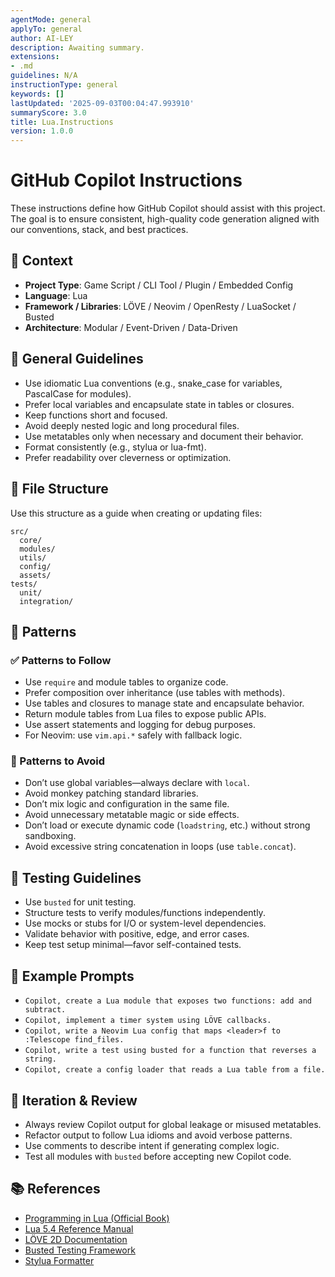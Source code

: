 ```yaml
---
agentMode: general
applyTo: general
author: AI-LEY
description: Awaiting summary.
extensions:
- .md
guidelines: N/A
instructionType: general
keywords: []
lastUpdated: '2025-09-03T00:04:47.993910'
summaryScore: 3.0
title: Lua.Instructions
version: 1.0.0
---
```


# GitHub Copilot Instructions

These instructions define how GitHub Copilot should assist with this project. The goal is to ensure consistent, high-quality code generation aligned with our conventions, stack, and best practices.

## 🧠 Context

- **Project Type**: Game Script / CLI Tool / Plugin / Embedded Config
- **Language**: Lua
- **Framework / Libraries**: LÖVE / Neovim / OpenResty / LuaSocket / Busted
- **Architecture**: Modular / Event-Driven / Data-Driven

## 🔧 General Guidelines

- Use idiomatic Lua conventions (e.g., snake_case for variables, PascalCase for modules).
- Prefer local variables and encapsulate state in tables or closures.
- Keep functions short and focused.
- Avoid deeply nested logic and long procedural files.
- Use metatables only when necessary and document their behavior.
- Format consistently (e.g., stylua or lua-fmt).
- Prefer readability over cleverness or optimization.

## 📁 File Structure

Use this structure as a guide when creating or updating files:

```text
src/
  core/
  modules/
  utils/
  config/
  assets/
tests/
  unit/
  integration/
```

## 🧶 Patterns

### ✅ Patterns to Follow

- Use `require` and module tables to organize code.
- Prefer composition over inheritance (use tables with methods).
- Use tables and closures to manage state and encapsulate behavior.
- Return module tables from Lua files to expose public APIs.
- Use assert statements and logging for debug purposes.
- For Neovim: use `vim.api.*` safely with fallback logic.

### 🚫 Patterns to Avoid

- Don’t use global variables—always declare with `local`.
- Avoid monkey patching standard libraries.
- Don’t mix logic and configuration in the same file.
- Avoid unnecessary metatable magic or side effects.
- Don’t load or execute dynamic code (`loadstring`, etc.) without strong sandboxing.
- Avoid excessive string concatenation in loops (use `table.concat`).

## 🧪 Testing Guidelines

- Use `busted` for unit testing.
- Structure tests to verify modules/functions independently.
- Use mocks or stubs for I/O or system-level dependencies.
- Validate behavior with positive, edge, and error cases.
- Keep test setup minimal—favor self-contained tests.

## 🧩 Example Prompts

- `Copilot, create a Lua module that exposes two functions: add and subtract.`
- `Copilot, implement a timer system using LÖVE callbacks.`
- `Copilot, write a Neovim Lua config that maps <leader>f to :Telescope find_files.`
- `Copilot, write a test using busted for a function that reverses a string.`
- `Copilot, create a config loader that reads a Lua table from a file.`

## 🔁 Iteration & Review

- Always review Copilot output for global leakage or misused metatables.
- Refactor output to follow Lua idioms and avoid verbose patterns.
- Use comments to describe intent if generating complex logic.
- Test all modules with `busted` before accepting new Copilot code.

## 📚 References

- [Programming in Lua (Official Book)](https://www.lua.org/pil/)
- [Lua 5.4 Reference Manual](https://www.lua.org/manual/5.4/)
- [LÖVE 2D Documentation](https://love2d.org/wiki/Main_Page)
- [Busted Testing Framework](https://github.com/lunarmodules/busted)
- [Stylua Formatter](https://github.com/JohnnyMorganz/StyLua)